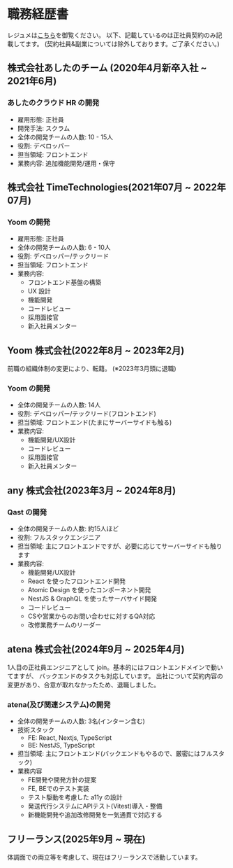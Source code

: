 # 職務経歴書
レジュメは[こちら](/resume)を御覧ください。
以下、記載しているのは正社員契約のみ記載してます。
(契約社員&副業については除外しております。ご了承ください。)

## 株式会社あしたのチーム (2020年4月新卒入社 ~ 2021年6月)
### あしたのクラウド HR の開発
- 雇用形態: 正社員
- 開発手法: スクラム
- 全体の開発チームの人数: 10 - 15人
- 役割: デベロッパー
- 担当領域: フロントエンド
- 業務内容: 追加機能開発/運用・保守

## 株式会社 TimeTechnologies(2021年07月 ~ 2022年07月)
### Yoom の開発
- 雇用形態: 正社員
- 全体の開発チームの人数: 6 - 10人
- 役割: デベロッパー/テックリード
- 担当領域: フロントエンド
- 業務内容:
  - フロントエンド基盤の構築
  - UX 設計
  - 機能開発
  - コードレビュー
  - 採用面接官
  - 新入社員メンター

## Yoom 株式会社(2022年8月 ~ 2023年2月)
前職の組織体制の変更により、転籍。
(※2023年3月頭に退職)

### Yoom の開発
- 全体の開発チームの人数: 14人
- 役割: デベロッパー/テックリード(フロントエンド)
- 担当領域: フロントエンド(たまにサーバーサイドも触る)
- 業務内容:
  - 機能開発/UX設計
  - コードレビュー
  - 採用面接官
  - 新入社員メンター


## any 株式会社(2023年3月 ~ 2024年8月)
### Qast の開発
- 全体の開発チームの人数: 約15人ほど
- 役割: フルスタックエンジニア
- 担当領域: 主にフロントエンドですが、必要に応じてサーバーサイドも触ります
- 業務内容:
  - 機能開発/UX設計
  - React を使ったフロントエンド開発
  - Atomic Design を使ったコンポーネント開発
  - NestJS & GraphQL を使ったサーバサイド開発
  - コードレビュー
  - CSや営業からのお問い合わせに対するQA対応
  - 改修業務チームのリーダー

## atena 株式会社(2024年9月 ~ 2025年4月)
1人目の正社員エンジニアとして join。基本的にはフロントエンドメインで動いてますが、
バックエンドのタスクも対応しています。
出社について契約内容の変更があり、合意が取れなかったため、退職しました。

### atena(及び関連システム)の開発

- 全体の開発チームの人数: 3名(インターン含む)
- 技術スタック
  - FE: React, Nextjs, TypeScript
  - BE: NestJS, TypeScript
- 担当領域: 主にフロントエンド(バックエンドもやるので、厳密にはフルスタック) 
- 業務内容
  - FE開発や開発方針の提案
  - FE, BEでのテスト実装
  - テスト駆動を考慮した a11y の設計
  - 発送代行システムにAPIテスト(Vitest)導入・整備
  - 新機能開発や追加改修開発を一気通貫で対応する

## フリーランス(2025年9月 ~ 現在)
体調面での両立等を考慮して、現在はフリーランスで活動しています。
